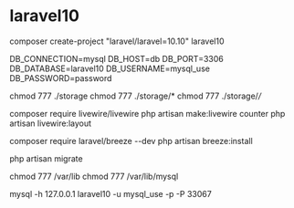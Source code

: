 # laravel10

<!-- 初回コンテナ起動後 laravel プロジェクト作成 -->
composer create-project "laravel/laravel=10.10" laravel10

<!-- envファイル修正 -->
DB_CONNECTION=mysql
DB_HOST=db
DB_PORT=3306
DB_DATABASE=laravel10
DB_USERNAME=mysql_use
DB_PASSWORD=password

<!-- 権限付与 -->
chmod 777 ./storage
chmod 777 ./storage/*
chmod 777 ./storage/*/*

<!-- install livewire -->
composer require livewire/livewire
php artisan make:livewire counter
php artisan livewire:layout

<!-- install breeze -->
composer require laravel/breeze --dev
php artisan breeze:install

<!-- migrate -->
php artisan migrate

<!-- mysql の権限変更 -->
chmod 777 /var/lib
chmod 777 /var/lib/mysql

<!-- mysql への接続 -->
mysql -h 127.0.0.1 laravel10 -u mysql_use -p -P 33067

